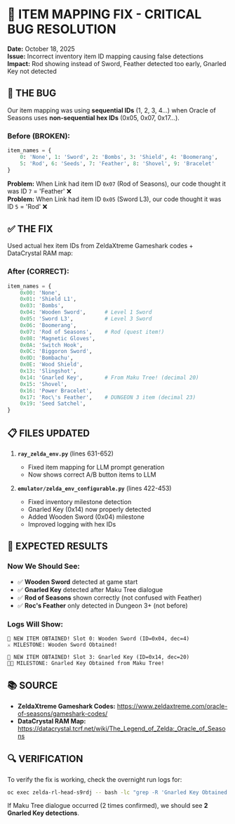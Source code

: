 # 🔧 ITEM MAPPING FIX - CRITICAL BUG RESOLUTION

**Date:** October 18, 2025  
**Issue:** Incorrect inventory item ID mapping causing false detections  
**Impact:** Rod showing instead of Sword, Feather detected too early, Gnarled Key not detected

## 🐛 THE BUG

Our item mapping was using **sequential IDs** (1, 2, 3, 4...) when Oracle of Seasons uses **non-sequential hex IDs** (0x05, 0x07, 0x17...).

### Before (BROKEN):
```python
item_names = {
    0: 'None', 1: 'Sword', 2: 'Bombs', 3: 'Shield', 4: 'Boomerang',
    5: 'Rod', 6: 'Seeds', 7: 'Feather', 8: 'Shovel', 9: 'Bracelet'
}
```

**Problem:** When Link had item ID `0x07` (Rod of Seasons), our code thought it was ID `7` = 'Feather' ❌  
**Problem:** When Link had item ID `0x05` (Sword L3), our code thought it was ID `5` = 'Rod' ❌

## ✅ THE FIX

Used actual hex item IDs from ZeldaXtreme Gameshark codes + DataCrystal RAM map:

### After (CORRECT):
```python
item_names = {
    0x00: 'None',
    0x01: 'Shield L1',
    0x03: 'Bombs',
    0x04: 'Wooden Sword',      # Level 1 Sword
    0x05: 'Sword L3',          # Level 3 Sword
    0x06: 'Boomerang',
    0x07: 'Rod of Seasons',    # Rod (quest item!)
    0x08: 'Magnetic Gloves',
    0x0A: 'Switch Hook',
    0x0C: 'Biggoron Sword',
    0x0D: 'Bombachu',
    0x0E: 'Wood Shield',
    0x13: 'Slingshot',
    0x14: 'Gnarled Key',       # From Maku Tree! (decimal 20)
    0x15: 'Shovel',
    0x16: 'Power Bracelet',
    0x17: 'Roc\'s Feather',    # DUNGEON 3 item (decimal 23)
    0x19: 'Seed Satchel',
}
```

## 📋 FILES UPDATED

1. **`ray_zelda_env.py`** (lines 631-652)
   - Fixed item mapping for LLM prompt generation
   - Now shows correct A/B button items to LLM

2. **`emulator/zelda_env_configurable.py`** (lines 422-453)
   - Fixed inventory milestone detection
   - Gnarled Key (0x14) now properly detected
   - Added Wooden Sword (0x04) milestone
   - Improved logging with hex IDs

## 🎯 EXPECTED RESULTS

### Now We Should See:
- ✅ **Wooden Sword** detected at game start
- ✅ **Gnarled Key** detected after Maku Tree dialogue
- ✅ **Rod of Seasons** shown correctly (not confused with Feather)
- ✅ **Roc's Feather** only detected in Dungeon 3+ (not before)

### Logs Will Show:
```
🎁 NEW ITEM OBTAINED! Slot 0: Wooden Sword (ID=0x04, dec=4)
⚔️ MILESTONE: Wooden Sword Obtained!

🎁 NEW ITEM OBTAINED! Slot 3: Gnarled Key (ID=0x14, dec=20)
🔑🌳 MILESTONE: Gnarled Key Obtained from Maku Tree!
```

## 📚 SOURCE

- **ZeldaXtreme Gameshark Codes:** https://www.zeldaxtreme.com/oracle-of-seasons/gameshark-codes/
- **DataCrystal RAM Map:** https://datacrystal.tcrf.net/wiki/The_Legend_of_Zelda:_Oracle_of_Seasons

## 🔍 VERIFICATION

To verify the fix is working, check the overnight run logs for:

```bash
oc exec zelda-rl-head-s9rdj -- bash -lc "grep -R 'Gnarled Key Obtained' /tmp/ray/session_latest/logs/* 2>/dev/null | wc -l"
```

If Maku Tree dialogue occurred (2 times confirmed), we should see **2 Gnarled Key detections**.
